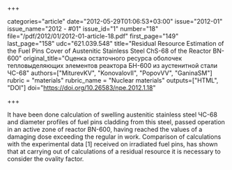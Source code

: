 +++

categories="article"
date="2012-05-29T01:06:53+03:00"
issue="2012-01"
issue_name="2012 - #01"
issue_id="1"
number="18"
file="/pdf/2012/01/2012-01-article-18.pdf"
first_page="149"
last_page="158"
udc="621.039.548"
title="Residual Resource Estimation of the Fuel Pins Cover of Austenitic Stainless Steel ChS-68 of the Reactor BN-600"
original_title="Оценка остаточного ресурса оболочек тепловыделяющих элементов реактора БН-600 из аустенитной стали ЧС-68"
authors=["MiturevKV", "KonovalovII", "PopovVV", "GaninaSM"]
rubric = "materials"
rubric_name = "Nuclear materials"
outputs=["HTML", "DOI"]
doi="https://doi.org/10.26583/npe.2012.1.18"

+++

It have been done calculation of swelling austenitic stainless steel ЧС-68 and diameter profiles of fuel pins cladding from this steel, passed operation in an active zone of reactor BN-600, having reached the values of a damaging dose exceeding the regular in work. Comparison of calculations with the experimental data [1] received on irradiated fuel pins, has shown that at carrying out of calculations of a residual resource it is necessary to consider the ovality factor.